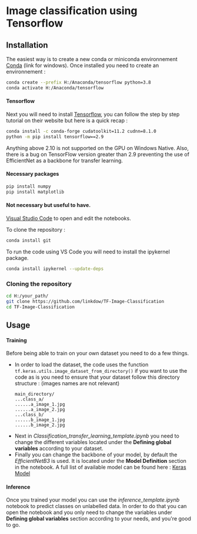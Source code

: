 ﻿# Image classification using Tensorflow
## Installation
The easiest way is to create a new conda or miniconda environnement [Conda] (link for windows).
Once installed you need to create an environnement :
```bash
conda create --prefix H:/Anaconda/tensorflow python=3.8
conda activate H:/Anaconda/tensorflow
```
####  Tensorflow
Next you will need to install [Tensorflow], you can follow the step by step tutorial on their website but here is a quick recap :
```bash
conda install -c conda-forge cudatoolkit=11.2 cudnn=8.1.0
python -m pip install tensorflow==2.9
```
Anything above 2.10 is not supported on the GPU on Windows Native. Also, there is a bug on TensorFlow version greater than 2.9 preventing the use of EfficientNet as a backbone for transfer learning.
#### Necessary packages
```bash
pip install numpy
pip install matplotlib
```
####  Not necessary but useful to have.
[Visual Studio Code] to open and edit the notebooks.

To clone the repository :
```bash
conda install git
```
To run the code using VS Code you will need to install the ipykernel package.
```bash
conda install ipykernel --update-deps
```
### Cloning the repository
```bash
cd H:/your_path/
git clone https://github.com/linkdow/TF-Image-Classification
cd TF-Image-Classification
```
## Usage
#### Training
Before being able to train on your own dataset you need to do a few things.
- In order to load the dataset, the code uses the function ```tf.keras.utils.image_dataset_from_directory()``` if you want to use the code as is you need to ensure that your dataset follow this directory structure :
(images names are not relevant)
	```
	main_directory/
	...class_a/
	......a_image_1.jpg
	......a_image_2.jpg
	...class_b/
	......b_image_1.jpg
	......b_image_2.jpg
	```
- Next in *Classification_transfer_learning_template.ipynb* you need to change the different variables located under the **Defining global variables** according to your dataset.
- Finally you can change the backbone of your model, by default the *EfficientNetB3* is used. It is located under the **Model Definition** section in the notebook.
A full list of available model can be found here : [Keras Model]

#### Inference
Once you trained your model you can use the *inference_template.ipynb*  notebook to predict classes on unlabelled data.
In order to do that you can open the notebook and you only need to change the variables under **Defining global variables** section according to your needs, and you're good to go.

[Conda]: https://conda.io/projects/conda/en/latest/user-guide/install/windows.html#installing-on-windows
[Tensorflow]: https://www.tensorflow.org/install/pip#windows-native
[Visual Studio Code]: https://code.visualstudio.com/
[Keras Model]: https://keras.io/api/applications/
